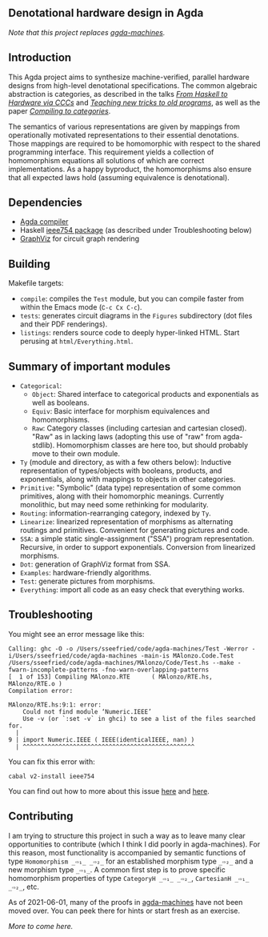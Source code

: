 ## Denotational hardware design in Agda

*Note that this project replaces [agda-machines](https://github.com/conal/agda-machines).*

## Introduction

This Agda project aims to synthesize machine-verified, parallel hardware designs from high-level denotational specifications.
The common algebraic abstraction is categories, as described in the talks [*From Haskell to Hardware via CCCs*](https://github.com/conal/talk-2015-haskell-to-hardware/blob/post-tabula/README.md) and [*Teaching new tricks to old programs*](https://github.com/conal/2017-talk-teaching-new-tricks-to-old-programs#readme), as well as the paper [*Compiling to categories*](http://conal.net/papers/compiling-to-categories/).

The semantics of various representations are given by mappings from operationally motivated representations to their essential denotations.
Those mappings are required to be homomorphic with respect to the shared programming interface.
This requirement yields a collection of homomorphism equations all solutions of which are correct implementations.
As a happy byproduct, the homomorphisms also ensure that all expected laws hold (assuming equivalence is denotational).

## Dependencies

*   [Agda compiler](https://agda.readthedocs.io/en/latest/getting-started/installation.html#installing-the-agda-and-the-agda-mode-programs)
*   Haskell [ieee754 package](https://github.com/agda/agda/issues/3619) (as described under Troubleshooting below)
*   [GraphViz](https://graphviz.org/) for circuit graph rendering

## Building

Makefile targets:

*   `compile`: compiles the `Test` module, but you can compile faster from within the Emacs mode (`∁-c C­x C-c`).
*   `tests`: generates circuit diagrams in the `Figures` subdirectory (dot files and their PDF renderings).
*   `listings`: renders source code to deeply hyper-linked HTML.
    Start perusing at `html/Everything.html`.

## Summary of important modules

*   `Categorical`:
    *   `Object`: Shared interface to categorical products and exponentials as well as booleans.
    *   `Equiv`: Basic interface for morphism equivalences and homomorphisms.
    *   `Raw`: Category classes (including cartesian and cartesian closed).
        "Raw" as in lacking laws (adopting this use of "raw" from agda-stdlib).
        Homomorphism classes are here too, but should probably move to their own module.
*   `Ty` (module and directory, as with a few others below): Inductive representation of types/objects with booleans, products, and exponentials, along with mappings to objects in other categories.
*   `Primitive`: "Symbolic" (data type) representation of some common primitives, along with their homomorphic meanings.
    Currently monolithic, but may need some rethinking for modularity.
*   `Routing`: information-rearranging category, indexed by `Ty`.
*   `Linearize`: linearized representation of morphisms as alternating routings and primitives.
    Convenient for generating pictures and code.
*   `SSA`: a simple static single-assignment ("SSA") program representation.
    Recursive, in order to support exponentials.
    Conversion from linearized morphisms.
*   `Dot`: generation of GraphViz format from SSA.
*   `Examples`: hardware-friendly algorithms.
*   `Test`: generate pictures from morphisms.
*   `Everything`: import all code as an easy check that everything works.

## Troubleshooting

You might see an error message like this:

```
Calling: ghc -O -o /Users/sseefried/code/agda-machines/Test -Werror -i/Users/sseefried/code/agda-machines -main-is MAlonzo.Code.Test /Users/sseefried/code/agda-machines/MAlonzo/Code/Test.hs --make -fwarn-incomplete-patterns -fno-warn-overlapping-patterns
[  1 of 153] Compiling MAlonzo.RTE      ( MAlonzo/RTE.hs, MAlonzo/RTE.o )
Compilation error:

MAlonzo/RTE.hs:9:1: error:
    Could not find module ‘Numeric.IEEE’
    Use -v (or `:set -v` in ghci) to see a list of the files searched for.
  |
9 | import Numeric.IEEE ( IEEE(identicalIEEE, nan) )
  | ^^^^^^^^^^^^^^^^^^^^^^^^^^^^^^^^^^^^^^^^^^^^^^^^
```

You can fix this error with:

```
cabal v2-install ieee754
```

You can find out how to more about this issue [here](https://github.com/agda/agda/issues/3619#issuecomment-665232148) and
[here](https://agda.readthedocs.io/en/latest/getting-started/installation.html#installing-the-agda-and-the-agda-mode-programs).

## Contributing

I am trying to structure this project in such a way as to leave many clear opportunities to contribute (which I think I did poorly in agda-machines).
For this reason, most functionality is accompanied by semantic functions of type `Homomorphism _⇨₁_ _⇨₂_` for an established morphism type `_⇨₂_` and a new morphism type `_⇨₁_`.
A common first step is to prove specific homomorphism properties of type `CategoryH _⇨₁_ _⇨₂_`, `CartesianH _⇨₁_ _⇨₂_`, etc.

As of 2021-06-01, many of the proofs in [agda-machines](https://github.com/conal/agda-machines) have not been moved over.
You can peek there for hints or start fresh as an exercise.

*More to come here.*

